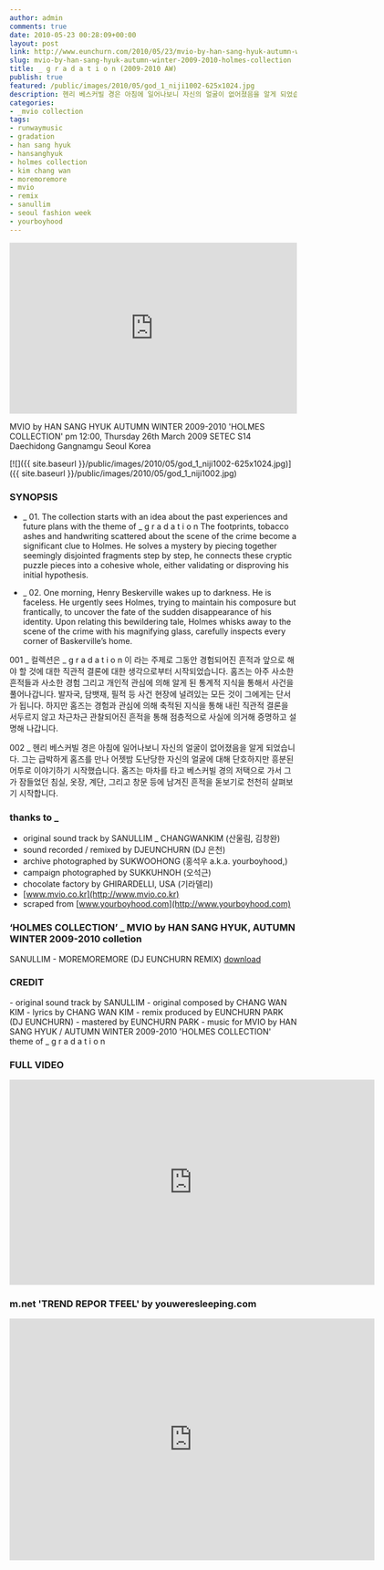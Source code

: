```yaml
---
author: admin
comments: true
date: 2010-05-23 00:28:09+00:00
layout: post
link: http://www.eunchurn.com/2010/05/23/mvio-by-han-sang-hyuk-autumn-winter-2009-2010-holmes-collection/
slug: mvio-by-han-sang-hyuk-autumn-winter-2009-2010-holmes-collection
title: _ g r a d a t i o n (2009-2010 AW)
publish: true
featured: /public/images/2010/05/god_1_niji1002-625x1024.jpg
description: 헨리 베스커빌 경은 아침에 일어나보니 자신의 얼굴이 없어졌음을 알게 되었습니다. 그는 급박하게 홈즈를 만나 어젯밤 도난당한 자신의 얼굴에 대해 단호하지만 흥분된 어투로 이야기하기 시작했습니다. 홈즈는 마차를 타고 베스커빌 경의 저택으로 가서 그가 잠들었던 침실, 옷장, 계단, 그리고 창문 등에 남겨진 흔적을 돋보기로 천천히 살펴보기 시작합니다.
categories:
- _mvio collection
tags:
- runwaymusic
- gradation
- han sang hyuk
- hansanghyuk
- holmes collection
- kim chang wan
- moremoremore
- mvio
- remix
- sanullim
- seoul fashion week
- yourboyhood
---
```

<iframe width="100%" height="300" scrolling="no" frameborder="no" src="https://w.soundcloud.com/player/?url=https%3A//api.soundcloud.com/tracks/1873758&amp;color=%23ff5500&amp;auto_play=false&amp;hide_related=false&amp;show_comments=true&amp;show_user=true&amp;show_reposts=false&amp;show_teaser=true&amp;visual=true"></iframe>

MVIO by HAN SANG HYUK
AUTUMN WINTER 2009-2010
'HOLMES COLLECTION'
pm 12:00, Thursday 26th March 2009
SETEC S14 Daechidong Gangnamgu Seoul Korea

[![]({{ site.baseurl }}/public/images/2010/05/god_1_niji1002-625x1024.jpg)]({{ site.baseurl }}/public/images/2010/05/god_1_niji1002.jpg)

### SYNOPSIS

 * _ 01. The collection starts with an idea about the past experiences and future plans with the theme of _ g r a d a t i o n The footprints, tobacco ashes and handwriting scattered about the scene of the crime become a significant clue to Holmes. He solves a mystery by piecing together seemingly disjointed fragments step by step, he connects these cryptic puzzle pieces into a cohesive whole, either validating or disproving his initial hypothesis.

 * _ 02. One morning, Henry Beskerville wakes up to darkness. He is faceless.
He urgently sees Holmes, trying to maintain his composure but frantically, to uncover the fate of the sudden disappearance of his identity.
Upon relating this bewildering tale, Holmes whisks away to the scene of the crime with his magnifying glass, carefully inspects every corner of Baskerville’s home.

001 _ 컬렉션은 _ g r a d a t i o n 이 라는 주제로 그동안 경험되어진 흔적과 앞으로 해야 할 것에 대한 직관적 결론에 대한 생각으로부터 시작되었습니다. 홈즈는 아주 사소한 흔적들과 사소한 경험 그리고 개인적 관심에 의해 알게 된 통계적 지식을 통해서 사건을 풀어나갑니다. 발자국, 담뱃재, 필적 등 사건 현장에 널려있는 모든 것이 그에게는 단서가 됩니다. 하지만 홈즈는 경험과 관심에 의해 축적된 지식을 통해 내린 직관적 결론을 서두르지 않고 차근차근 관찰되어진 흔적을 통해 점층적으로 사실에 의거해 증명하고 설명해 나갑니다.

002 _ 헨리 베스커빌 경은 아침에 일어나보니 자신의 얼굴이 없어졌음을 알게 되었습니다. 그는 급박하게 홈즈를 만나 어젯밤 도난당한 자신의 얼굴에 대해 단호하지만 흥분된 어투로 이야기하기 시작했습니다. 홈즈는 마차를 타고 베스커빌 경의 저택으로 가서 그가 잠들었던 침실, 옷장, 계단, 그리고 창문 등에 남겨진 흔적을 돋보기로 천천히 살펴보기 시작합니다.

### thanks to _
- original sound track by SANULLIM _ CHANGWANKIM (산울림, 김창완)
- sound recorded / remixed by DJEUNCHURN (DJ 은천)
- archive photographed by SUKWOOHONG (홍석우 a.k.a. yourboyhood,)
- campaign photographed by SUKKUHNOH (오석근)
- chocolate factory by GHIRARDELLI, USA (기라델리)
- [www.mvio.co.kr](http://www.mvio.co.kr)
- scraped from [www.yourboyhood.com](http://www.yourboyhood.com)

### ‘HOLMES COLLECTION’ _ MVIO by HAN SANG HYUK, AUTUMN WINTER 2009-2010 colletion

SANULLIM - MOREMOREMORE (DJ EUNCHURN REMIX)
[download](http://www.eunchurn.com/music_mp3/SANULLIM_-_MOREMOREMORE_(eunchurn_REMIX).mp3)

### CREDIT
<p class="message">
- original sound track by SANULLIM
- original composed by CHANG WAN KIM
- lyrics by CHANG WAN KIM
- remix produced by EUNCHURN PARK (DJ EUNCHURN)
- mastered by EUNCHURN PARK
- music for MVIO by HAN SANG HYUK / AUTUMN WINTER 2009-2010 'HOLMES COLLECTION' theme of _ g r a d a t i o n
</p>

### FULL VIDEO

<iframe src="https://player.vimeo.com/video/10495868" width="640" height="360" frameborder="0" webkitallowfullscreen mozallowfullscreen allowfullscreen></iframe>

### m.net 'TREND REPOR TFEEL' by youweresleeping.com

<iframe src="https://player.vimeo.com/video/11460314" width="640" height="424" frameborder="0" webkitallowfullscreen mozallowfullscreen allowfullscreen></iframe>